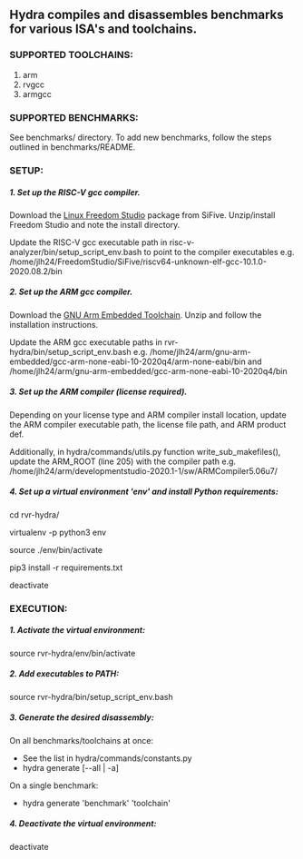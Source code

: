 ## Hydra compiles and disassembles benchmarks for various ISA's and toolchains.


### SUPPORTED TOOLCHAINS:
1.	arm
3.	rvgcc
4.	armgcc


### SUPPORTED BENCHMARKS:
See benchmarks/ directory. To add new benchmarks, follow the steps outlined in
benchmarks/README.


### SETUP:

##### 1. Set up the RISC-V gcc compiler.
Download the [Linux Freedom Studio](https://www.sifive.com/software) package
from SiFive.  Unzip/install Freedom Studio and note the install directory.

Update the RISC-V gcc executable path in
risc-v-analyzer/bin/setup_script_env.bash to point to the compiler executables
e.g. /home/jlh24/FreedomStudio/SiFive/riscv64-unknown-elf-gcc-10.1.0-2020.08.2/bin

##### 2. Set up the ARM gcc compiler.
Download the [GNU Arm Embedded Toolchain](https://developer.arm.com/tools-and-software/open-source-software/developer-tools/gnu-toolchain/gnu-rm/downloads).
Unzip and follow the installation instructions.

Update the ARM gcc executable paths in rvr-hydra/bin/setup_script_env.bash e.g.
/home/jlh24/arm/gnu-arm-embedded/gcc-arm-none-eabi-10-2020q4/arm-none-eabi/bin
and
/home/jlh24/arm/gnu-arm-embedded/gcc-arm-none-eabi-10-2020q4/bin

##### 3. Set up the ARM compiler (license required).
Depending on your license type and ARM compiler install location, update the
ARM compiler executable path, the license file path, and ARM product def.

Additionally, in hydra/commands/utils.py function write_sub_makefiles(), update
the ARM_ROOT (line 205) with the compiler path e.g.
/home/jlh24/arm/developmentstudio-2020.1-1/sw/ARMCompiler5.06u7/

##### 4. Set up a virtual environment 'env' and install Python requirements:
cd rvr-hydra/

virtualenv -p python3 env

source ./env/bin/activate

pip3 install -r requirements.txt

deactivate


### EXECUTION:
##### 1. Activate the virtual environment:
source rvr-hydra/env/bin/activate

##### 2. Add executables to PATH:
source rvr-hydra/bin/setup_script_env.bash

##### 3. Generate the desired disassembly:
On all benchmarks/toolchains at once:
* See the list in hydra/commands/constants.py
* hydra generate [--all | -a]

On a single benchmark:
* hydra generate 'benchmark' 'toolchain'

##### 4. Deactivate the virtual environment:
deactivate
